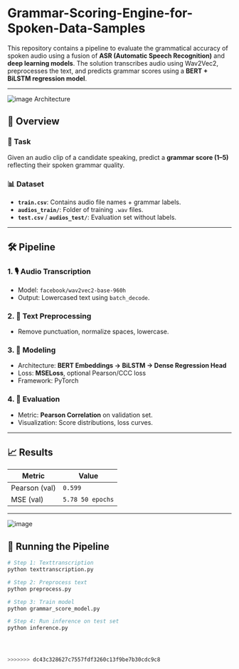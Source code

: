 # Grammar-Scoring-Engine-for-Spoken-Data-Samples

This repository contains a pipeline to evaluate the grammatical accuracy of spoken audio using a fusion of **ASR (Automatic Speech Recognition)** and **deep learning models**. The solution transcribes audio using Wav2Vec2, preprocesses the text, and predicts grammar scores using a **BERT + BiLSTM regression model**.

---

![image](https://github.com/user-attachments/assets/96c6b4fa-fbad-4991-8043-4d7349839b64)
Architecture

## 🚀 Overview

### 🧠 Task
Given an audio clip of a candidate speaking, predict a **grammar score (1–5)** reflecting their spoken grammar quality.

### 📊 Dataset
- **`train.csv`**: Contains audio file names + grammar labels.
- **`audios_train/`**: Folder of training `.wav` files.
- **`test.csv`** / **`audios_test/`**: Evaluation set without labels.

---

## 🛠️ Pipeline

### 1. 🎙️ Audio Transcription
- Model: `facebook/wav2vec2-base-960h`
- Output: Lowercased text using `batch_decode`.

### 2. 🧹 Text Preprocessing
- Remove punctuation, normalize spaces, lowercase.

### 3. 🧠 Modeling
- Architecture: **BERT Embeddings → BiLSTM → Dense Regression Head**
- Loss: **MSELoss**, optional Pearson/CCC loss
- Framework: PyTorch

### 4. 🧪 Evaluation
- Metric: **Pearson Correlation** on validation set.
- Visualization: Score distributions, loss curves.

---

## 📈 Results

| Metric        | Value      |
|---------------|------------|
| Pearson (val) | `0.599`     |
| MSE (val)     | `5.78 50 epochs`     |


---

![image](https://github.com/user-attachments/assets/3a93cbab-e90d-47c6-b378-f92c55f2b9e9)


## 🧪 Running the Pipeline

```bash
# Step 1: Texttranscription
python texttranscription.py

# Step 2: Preprocess text
python preprocess.py

# Step 3: Train model
python grammar_score_model.py

# Step 4: Run inference on test set
python inference.py




>>>>>>> dc43c328627c7557fdf3260c13f9be7b30cdc9c8
